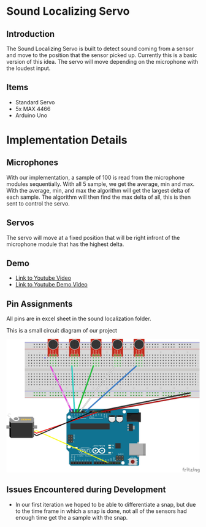 # Sound Localizing Servo
## Introduction
The Sound Localizing Servo is built to detect sound coming from a sensor and move to the position that the sensor picked up. Currently this is a basic version of this idea. The servo will move depending on the microphone with the loudest input. 

## Items
- Standard Servo
- 5x MAX 4466
- Arduino Uno

# Implementation Details
## Microphones
With our implementation, a sample of 100 is read from the microphone modules sequentially. With all 5 sample, we get the average, min and max. With the average, min, and max the algorithm will get the largest delta of each sample. The algorithm will then find the max delta of all, this is then sent to control the servo.
## Servos
The servo will move at a fixed position that will be right infront of the microphone module that has the highest delta. 
## Demo
- [Link to Youtube Video](https://www.youtube.com/shorts/TuTN1Xh6XoU)
- [Link to Youtube Demo Video](https://youtu.be/V1yyWFiiQbc)
## Pin Assignments
All pins are in excel sheet in the sound localization folder. 

This is a small circuit diagram of our project

![Sound Localizing Set up](img/Localzing_Schematic.jpg)


## Issues Encountered during Development
- In our first iteration we hoped to be able to differentiate a snap, but due to the time frame in which a snap is done, not all of the sensors had enough time get the a sample with the snap.
